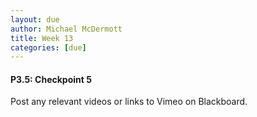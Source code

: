 ```yaml
---
layout: due
author: Michael McDermott
title: Week 13
categories: [due]
---
```

#### P3.5: Checkpoint 5
Post any relevant videos or links to Vimeo on Blackboard.
